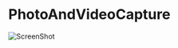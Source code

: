# PhotoAndVideoCapture

![ScreenShot](https://raw.github.com/wimsonevel/PhotoAndVideoCapture/ss/Screenshot_20171015-171549.png)

